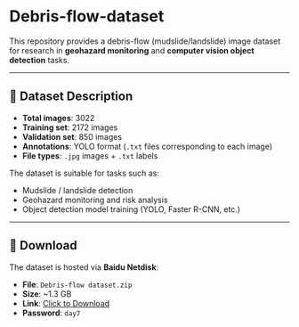 # Debris-flow-dataset

This repository provides a debris-flow (mudslide/landslide) image dataset for research in **geohazard monitoring** and **computer vision object detection** tasks.

---

## 📂 Dataset Description

- **Total images**: 3022  
- **Training set**: 2172 images  
- **Validation set**: 850 images  
- **Annotations**: YOLO format (`.txt` files corresponding to each image)  
- **File types**: `.jpg` images + `.txt` labels  

The dataset is suitable for tasks such as:  
- Mudslide / landslide detection  
- Geohazard monitoring and risk analysis  
- Object detection model training (YOLO, Faster R-CNN, etc.)  

---

## 🔗 Download

The dataset is hosted via **Baidu Netdisk**:  

- **File**: `Debris-flow dataset.zip`  
- **Size**: ~1.3 GB  
- **Link**: [Click to Download](https://pan.baidu.com/s/1evIFkVfAo204UHk1lFxZkg)  
- **Password**: `day7`  


